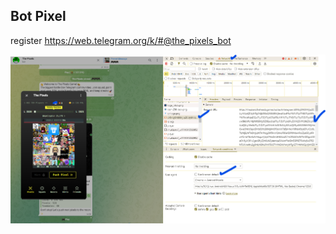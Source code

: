 ## Bot Pixel

register https://web.telegram.org/k/#@the_pixels_bot

![ambil account](https://github.com/Winnode/The_pixel/blob/main/pixel.png)
